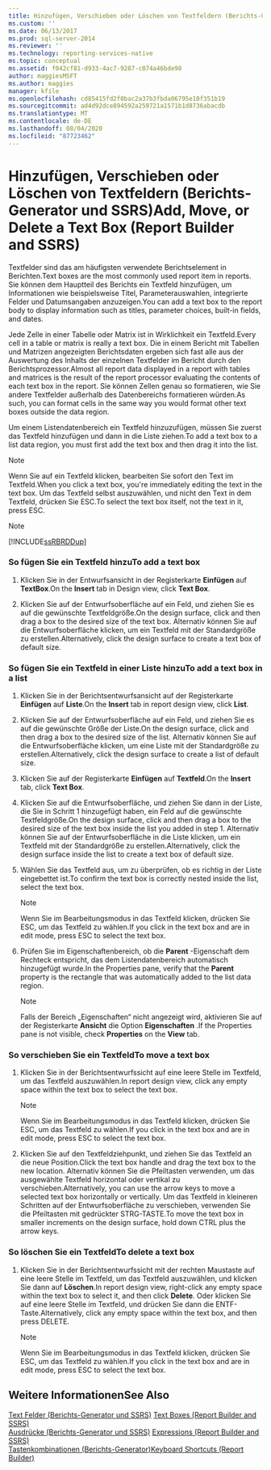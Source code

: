 ```yaml
---
title: Hinzufügen, Verschieben oder Löschen von Textfeldern (Berichts-Generator und SSRS) | Microsoft-Dokumentation
ms.custom: ''
ms.date: 06/13/2017
ms.prod: sql-server-2014
ms.reviewer: ''
ms.technology: reporting-services-native
ms.topic: conceptual
ms.assetid: f042cf81-d933-4ac7-9287-c074a46bde98
author: maggiesMSFT
ms.author: maggies
manager: kfile
ms.openlocfilehash: cd85415fd2f0bac2a37b3fbda06795e10f351b19
ms.sourcegitcommit: ad4d92dce894592a259721a1571b1d8736abacdb
ms.translationtype: MT
ms.contentlocale: de-DE
ms.lasthandoff: 08/04/2020
ms.locfileid: "87723462"
---
```

# <a name="add-move-or-delete-a-text-box-report-builder-and-ssrs"></a><span data-ttu-id="5667f-102">Hinzufügen, Verschieben oder Löschen von Textfeldern (Berichts-Generator und SSRS)</span><span class="sxs-lookup"><span data-stu-id="5667f-102">Add, Move, or Delete a Text Box (Report Builder and SSRS)</span></span>
  <span data-ttu-id="5667f-103">Textfelder sind das am häufigsten verwendete Berichtselement in Berichten.</span><span class="sxs-lookup"><span data-stu-id="5667f-103">Text boxes are the most commonly used report item in reports.</span></span> <span data-ttu-id="5667f-104">Sie können dem Hauptteil des Berichts ein Textfeld hinzufügen, um Informationen wie beispielsweise Titel, Parameterauswahlen, integrierte Felder und Datumsangaben anzuzeigen.</span><span class="sxs-lookup"><span data-stu-id="5667f-104">You can add a text box to the report body to display information such as titles, parameter choices, built-in fields, and dates.</span></span>  
  
 <span data-ttu-id="5667f-105">Jede Zelle in einer Tabelle oder Matrix ist in Wirklichkeit ein Textfeld.</span><span class="sxs-lookup"><span data-stu-id="5667f-105">Every cell in a table or matrix is really a text box.</span></span> <span data-ttu-id="5667f-106">Die in einem Bericht mit Tabellen und Matrizen angezeigten Berichtsdaten ergeben sich fast alle aus der Auswertung des Inhalts der einzelnen Textfelder im Bericht durch den Berichtsprozessor.</span><span class="sxs-lookup"><span data-stu-id="5667f-106">Almost all report data displayed in a report with tables and matrices is the result of the report processor evaluating the contents of each text box in the report.</span></span> <span data-ttu-id="5667f-107">Sie können Zellen genau so formatieren, wie Sie andere Textfelder außerhalb des Datenbereichs formatieren würden.</span><span class="sxs-lookup"><span data-stu-id="5667f-107">As such, you can format cells in the same way you would format other text boxes outside the data region.</span></span>  
  
 <span data-ttu-id="5667f-108">Um einem Listendatenbereich ein Textfeld hinzuzufügen, müssen Sie zuerst das Textfeld hinzufügen und dann in die Liste ziehen.</span><span class="sxs-lookup"><span data-stu-id="5667f-108">To add a text box to a list data region, you must first add the text box and then drag it into the list.</span></span>  
  
> [!NOTE]  
>  <span data-ttu-id="5667f-109">Wenn Sie auf ein Textfeld klicken, bearbeiten Sie sofort den Text im Textfeld.</span><span class="sxs-lookup"><span data-stu-id="5667f-109">When you click a text box, you're immediately editing the text in the text box.</span></span> <span data-ttu-id="5667f-110">Um das Textfeld selbst auszuwählen, und nicht den Text in dem Textfeld, drücken Sie ESC.</span><span class="sxs-lookup"><span data-stu-id="5667f-110">To select the text box itself, not the text in it, press ESC.</span></span>  
  
> [!NOTE]  
>  [!INCLUDE[ssRBRDDup](../../includes/ssrbrddup-md.md)]  
  
### <a name="to-add-a-text-box"></a><span data-ttu-id="5667f-111">So fügen Sie ein Textfeld hinzu</span><span class="sxs-lookup"><span data-stu-id="5667f-111">To add a text box</span></span>  
  
1.  <span data-ttu-id="5667f-112">Klicken Sie in der Entwurfsansicht in der Registerkarte **Einfügen** auf **TextBox**.</span><span class="sxs-lookup"><span data-stu-id="5667f-112">On the **Insert** tab in Design view, click **Text Box**.</span></span>  
  
2.  <span data-ttu-id="5667f-113">Klicken Sie auf der Entwurfsoberfläche auf ein Feld, und ziehen Sie es auf die gewünschte Textfeldgröße.</span><span class="sxs-lookup"><span data-stu-id="5667f-113">On the design surface, click and then drag a box to the desired size of the text box.</span></span> <span data-ttu-id="5667f-114">Alternativ können Sie auf die Entwurfsoberfläche klicken, um ein Textfeld mit der Standardgröße zu erstellen.</span><span class="sxs-lookup"><span data-stu-id="5667f-114">Alternatively, click the design surface to create a text box of default size.</span></span>  
  
### <a name="to-add-a-text-box-in-a-list"></a><span data-ttu-id="5667f-115">So fügen Sie ein Textfeld in einer Liste hinzu</span><span class="sxs-lookup"><span data-stu-id="5667f-115">To add a text box in a list</span></span>  
  
1.  <span data-ttu-id="5667f-116">Klicken Sie in der Berichtsentwurfsansicht auf der Registerkarte **Einfügen** auf **Liste**.</span><span class="sxs-lookup"><span data-stu-id="5667f-116">On the **Insert** tab in report design view, click **List**.</span></span>  
  
2.  <span data-ttu-id="5667f-117">Klicken Sie auf der Entwurfsoberfläche auf ein Feld, und ziehen Sie es auf die gewünschte Größe der Liste.</span><span class="sxs-lookup"><span data-stu-id="5667f-117">On the design surface, click and then drag a box to the desired size of the list.</span></span> <span data-ttu-id="5667f-118">Alternativ können Sie auf die Entwurfsoberfläche klicken, um eine Liste mit der Standardgröße zu erstellen.</span><span class="sxs-lookup"><span data-stu-id="5667f-118">Alternatively, click the design surface to create a list of default size.</span></span>  
  
3.  <span data-ttu-id="5667f-119">Klicken Sie auf der Registerkarte **Einfügen** auf **Textfeld**.</span><span class="sxs-lookup"><span data-stu-id="5667f-119">On the **Insert** tab, click **Text Box**.</span></span>  
  
4.  <span data-ttu-id="5667f-120">Klicken Sie auf die Entwurfsoberfläche, und ziehen Sie dann in der Liste, die Sie in Schritt 1 hinzugefügt haben, ein Feld auf die gewünschte Textfeldgröße.</span><span class="sxs-lookup"><span data-stu-id="5667f-120">On the design surface, click and then drag a box to the desired size of the text box inside the list you added in step 1.</span></span> <span data-ttu-id="5667f-121">Alternativ können Sie auf der Entwurfsoberfläche in die Liste klicken, um ein Textfeld mit der Standardgröße zu erstellen.</span><span class="sxs-lookup"><span data-stu-id="5667f-121">Alternatively, click the design surface inside the list to create a text box of default size.</span></span>  
  
5.  <span data-ttu-id="5667f-122">Wählen Sie das Textfeld aus, um zu überprüfen, ob es richtig in der Liste eingebettet ist.</span><span class="sxs-lookup"><span data-stu-id="5667f-122">To confirm the text box is correctly nested inside the list, select the text box.</span></span>  
  
    > [!NOTE]  
    >  <span data-ttu-id="5667f-123">Wenn Sie im Bearbeitungsmodus in das Textfeld klicken, drücken Sie ESC, um das Textfeld zu wählen.</span><span class="sxs-lookup"><span data-stu-id="5667f-123">If you click in the text box and are in edit mode, press ESC to select the text box.</span></span>  
  
6.  <span data-ttu-id="5667f-124">Prüfen Sie im Eigenschaftenbereich, ob die **Parent** -Eigenschaft dem Rechteck entspricht, das dem Listendatenbereich automatisch hinzugefügt wurde.</span><span class="sxs-lookup"><span data-stu-id="5667f-124">In the Properties pane, verify that the **Parent** property is the rectangle that was automatically added to the list data region.</span></span>  
  
    > [!NOTE]  
    >  <span data-ttu-id="5667f-125">Falls der Bereich „Eigenschaften“ nicht angezeigt wird, aktivieren Sie auf der Registerkarte **Ansicht** die Option **Eigenschaften** .</span><span class="sxs-lookup"><span data-stu-id="5667f-125">If the Properties pane is not visible, check **Properties** on the **View** tab.</span></span>  
  
### <a name="to-move-a-text-box"></a><span data-ttu-id="5667f-126">So verschieben Sie ein Textfeld</span><span class="sxs-lookup"><span data-stu-id="5667f-126">To move a text box</span></span>  
  
1.  <span data-ttu-id="5667f-127">Klicken Sie in der Berichtsentwurfssicht auf eine leere Stelle im Textfeld, um das Textfeld auszuwählen.</span><span class="sxs-lookup"><span data-stu-id="5667f-127">In report design view, click any empty space within the text box to select the text box.</span></span>  
  
    > [!NOTE]  
    >  <span data-ttu-id="5667f-128">Wenn Sie im Bearbeitungsmodus in das Textfeld klicken, drücken Sie ESC, um das Textfeld zu wählen.</span><span class="sxs-lookup"><span data-stu-id="5667f-128">If you click in the text box and are in edit mode, press ESC to select the text box.</span></span>  
  
2.  <span data-ttu-id="5667f-129">Klicken Sie auf den Textfeldziehpunkt, und ziehen Sie das Textfeld an die neue Position.</span><span class="sxs-lookup"><span data-stu-id="5667f-129">Click the text box handle and drag the text box to the new location.</span></span> <span data-ttu-id="5667f-130">Alternativ können Sie die Pfeiltasten verwenden, um das ausgewählte Textfeld horizontal oder vertikal zu verschieben.</span><span class="sxs-lookup"><span data-stu-id="5667f-130">Alternatively, you can use the arrow keys to move a selected text box horizontally or vertically.</span></span> <span data-ttu-id="5667f-131">Um das Textfeld in kleineren Schritten auf der Entwurfsoberfläche zu verschieben, verwenden Sie die Pfeiltasten mit gedrückter STRG-TASTE.</span><span class="sxs-lookup"><span data-stu-id="5667f-131">To move the text box in smaller increments on the design surface, hold down CTRL plus the arrow keys.</span></span>  
  
### <a name="to-delete-a-text-box"></a><span data-ttu-id="5667f-132">So löschen Sie ein Textfeld</span><span class="sxs-lookup"><span data-stu-id="5667f-132">To delete a text box</span></span>  
  
1.  <span data-ttu-id="5667f-133">Klicken Sie in der Berichtsentwurfssicht mit der rechten Maustaste auf eine leere Stelle im Textfeld, um das Textfeld auszuwählen, und klicken Sie dann auf **Löschen**.</span><span class="sxs-lookup"><span data-stu-id="5667f-133">In report design view, right-click any empty space within the text box to select it, and then click **Delete**.</span></span> <span data-ttu-id="5667f-134">Oder klicken Sie auf eine leere Stelle im Textfeld, und drücken Sie dann die ENTF-Taste.</span><span class="sxs-lookup"><span data-stu-id="5667f-134">Alternatively, click any empty space within the text box, and then press DELETE.</span></span>  
  
    > [!NOTE]  
    >  <span data-ttu-id="5667f-135">Wenn Sie im Bearbeitungsmodus in das Textfeld klicken, drücken Sie ESC, um das Textfeld zu wählen.</span><span class="sxs-lookup"><span data-stu-id="5667f-135">If you click in the text box and are in edit mode, press ESC to select the text box.</span></span>  
  
## <a name="see-also"></a><span data-ttu-id="5667f-136">Weitere Informationen</span><span class="sxs-lookup"><span data-stu-id="5667f-136">See Also</span></span>  
 <span data-ttu-id="5667f-137">[Text Felder &#40;Berichts-Generator und SSRS&#41;](text-boxes-report-builder-and-ssrs.md) </span><span class="sxs-lookup"><span data-stu-id="5667f-137">[Text Boxes &#40;Report Builder and SSRS&#41;](text-boxes-report-builder-and-ssrs.md) </span></span>  
 <span data-ttu-id="5667f-138">[Ausdrücke &#40;Berichts-Generator und SSRS&#41;](expressions-report-builder-and-ssrs.md) </span><span class="sxs-lookup"><span data-stu-id="5667f-138">[Expressions &#40;Report Builder and SSRS&#41;](expressions-report-builder-and-ssrs.md) </span></span>  
 [<span data-ttu-id="5667f-139">Tastenkombinationen &#40;Berichts-Generator&#41;</span><span class="sxs-lookup"><span data-stu-id="5667f-139">Keyboard Shortcuts &#40;Report Builder&#41;</span></span>](../report-builder/keyboard-shortcuts-report-builder.md)  
  
  
